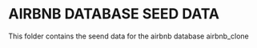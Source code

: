 # AIRBNB DATABASE SEED DATA

This folder contains the seend data for the airbnb database airbnb_clone